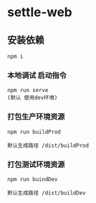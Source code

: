 # settle-web

## 安装依赖
```
npm i
```

### 本地调试 启动指令
```
npm run serve
(默认 使用dev环境)
```

### 打包生产环境资源
```
npm run buildProd

默认生成路径 /dist/buildProd
```

### 打包测试环境资源
```
npm run buindDev

默认生成路径 /dist/buildDev
```

